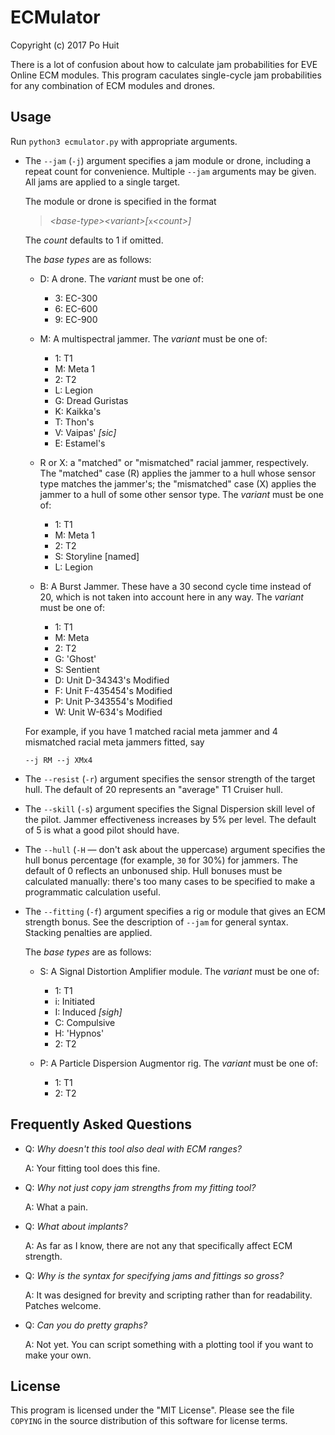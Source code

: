 # ECMulator
Copyright (c) 2017 Po Huit

There is a lot of confusion about how to calculate jam
probabilities for EVE Online ECM modules. This program
caculates single-cycle jam probabilities for any combination
of ECM modules and drones.

## Usage

Run `python3 ecmulator.py` with appropriate arguments.

* The `--jam` (`-j`) argument specifies a jam module or
  drone, including a repeat count for convenience.  Multiple
  `--jam` arguments may be given. All jams are applied to a
  single target.

  The module or drone is specified in the format

  > *&lt;base-type&gt;&lt;variant&gt;[*`x`*&lt;count&gt;]*

  The *count* defaults to 1 if omitted.

  The *base types* are as follows:

  * D: A drone. The *variant* must be one of:

      * 3: EC-300
      * 6: EC-600
      * 9: EC-900

  * M: A multispectral jammer. The *variant* must be one of:

      * 1: T1
      * M: Meta 1
      * 2: T2
      * L: Legion
      * G: Dread Guristas
      * K: Kaikka's
      * T: Thon's
      * V: Vaipas' *[sic]*
      * E: Estamel's

  * R or X: a "matched" or "mismatched" racial jammer,
    respectively. The "matched" case (R) applies the jammer
    to a hull whose sensor type matches the jammer's; the
    "mismatched" case (X) applies the jammer to a hull of
    some other sensor type. The *variant* must be one of:

      * 1: T1
      * M: Meta 1
      * 2: T2
      * S: Storyline [named]
      * L: Legion

  * B: A Burst Jammer. These have a 30 second cycle time
    instead of 20, which is not taken into account here in
    any way. The *variant* must be one of:

      * 1: T1
      * M: Meta
      * 2: T2
      * G: 'Ghost'
      * S: Sentient
      * D: Unit D-34343's Modified
      * F: Unit F-435454's Modified
      * P: Unit P-343554's Modified
      * W: Unit W-634's Modified

  For example, if you have 1 matched racial meta jammer and 4
  mismatched racial meta jammers fitted, say

      --j RM --j XMx4

* The `--resist` (`-r`) argument specifies the sensor
  strength of the target hull. The default of 20 represents
  an "average" T1 Cruiser hull.

* The `--skill` (`-s`) argument specifies the Signal
  Dispersion skill level of the pilot. Jammer effectiveness
  increases by 5% per level. The default of 5 is what a good
  pilot should have.

* The `--hull` (`-H` — don't ask about the uppercase)
  argument specifies the hull bonus percentage (for example,
  `30` for 30%) for jammers. The default of 0 reflects an
  unbonused ship. Hull bonuses must be calculated manually:
  there's too many cases to be specified to make a
  programmatic calculation useful.

* The `--fitting` (`-f`) argument specifies a rig or module
  that gives an ECM strength bonus. See the description of
  `--jam` for general syntax. Stacking penalties are
  applied.

  The *base types* are as follows:

  * S: A Signal Distortion Amplifier module. The *variant*
    must be one of:

      * 1: T1
      * i: Initiated
      * I: Induced *[sigh]*
      * C: Compulsive
      * H: 'Hypnos'
      * 2: T2

  * P: A Particle Dispersion Augmentor rig. The *variant*
    must be one of:

      * 1: T1
      * 2: T2

## Frequently Asked Questions

* Q: *Why doesn't this tool also deal with ECM ranges?*

  A: Your fitting tool does this fine.

* Q: *Why not just copy jam strengths from my fitting tool?*

  A: What a pain.

* Q: *What about implants?*

  A: As far as I know, there are not any that specifically
     affect ECM strength.

* Q: *Why is the syntax for specifying jams and fittings so
     gross?*

  A: It was designed for brevity and scripting rather than
     for readability. Patches welcome.

* Q: *Can you do pretty graphs?*

  A: Not yet. You can script something with a plotting tool
     if you want to make your own.

## License

This program is licensed under the "MIT License". Please see
the file `COPYING` in the source distribution of this software
for license terms.
